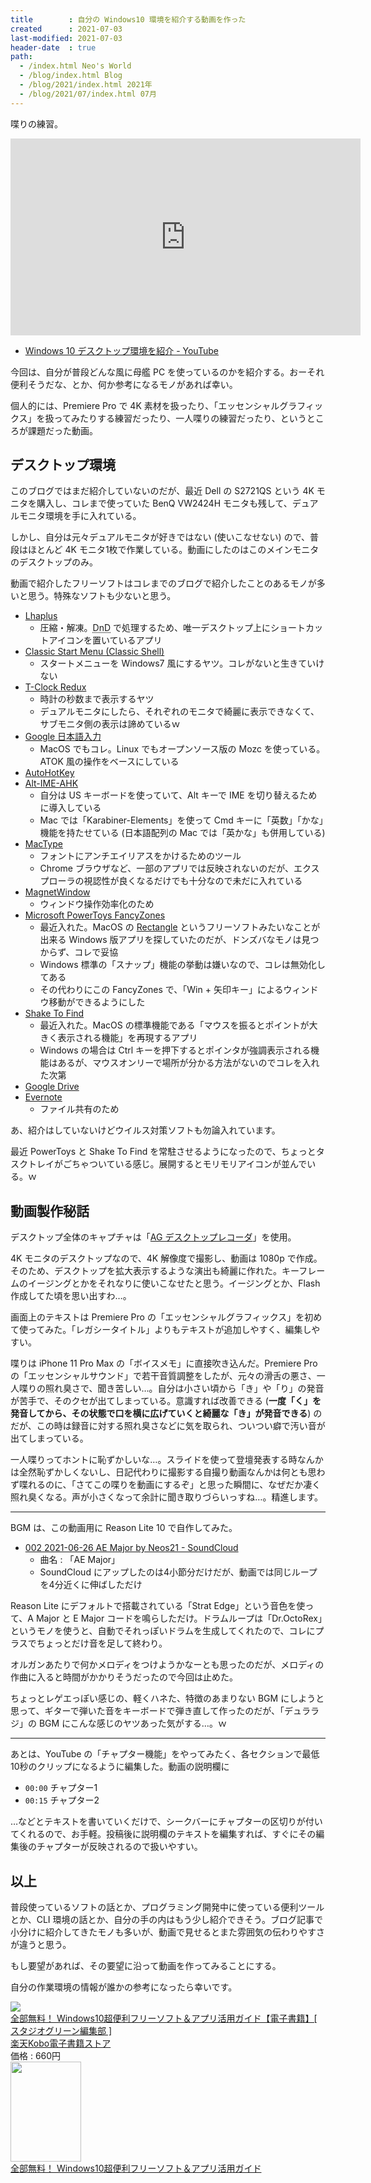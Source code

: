 ```yaml
---
title        : 自分の Windows10 環境を紹介する動画を作った
created      : 2021-07-03
last-modified: 2021-07-03
header-date  : true
path:
  - /index.html Neo's World
  - /blog/index.html Blog
  - /blog/2021/index.html 2021年
  - /blog/2021/07/index.html 07月
---
```


喋りの練習。

<div class="iframe-responsive">
  <iframe width="560" height="315" src="https://www.youtube.com/embed/pg8pgYhLf3U" title="YouTube video player" frameborder="0" allow="accelerometer; autoplay; clipboard-write; encrypted-media; gyroscope; picture-in-picture" allowfullscreen></iframe>
</div>

- [Windows 10 デスクトップ環境を紹介 - YouTube](https://www.youtube.com/watch?v=pg8pgYhLf3U)

今回は、自分が普段どんな風に母艦 PC を使っているのかを紹介する。おーそれ便利そうだな、とか、何か参考になるモノがあれば幸い。

個人的には、Premiere Pro で 4K 素材を扱ったり、「エッセンシャルグラフィックス」を扱ってみたりする練習だったり、一人喋りの練習だったり、というところが課題だった動画。

## デスクトップ環境

このブログではまだ紹介していないのだが、最近 Dell の S2721QS という 4K モニタを購入し、コレまで使っていた BenQ VW2424H モニタも残して、デュアルモニタ環境を手に入れている。

しかし、自分は元々デュアルモニタが好きではない (使いこなせない) ので、普段はほとんど 4K モニタ1枚で作業している。動画にしたのはこのメインモニタのデスクトップのみ。

動画で紹介したフリーソフトはコレまでのブログで紹介したことのあるモノが多いと思う。特殊なソフトも少ないと思う。

- [Lhaplus](http://hoehoe.com/)
  - 圧縮・解凍。<abbr title="Drag and Drop">DnD</abbr> で処理するため、唯一デスクトップ上にショートカットアイコンを置いているアプリ
- [Classic Start Menu (Classic Shell)](http://www.classicshell.net/)
  - スタートメニューを Windows7 風にするヤツ。コレがないと生きていけない
- [T-Clock Redux](https://github.com/White-Tiger/T-Clock)
  - 時計の秒数まで表示するヤツ
  - デュアルモニタにしたら、それぞれのモニタで綺麗に表示できなくて、サブモニタ側の表示は諦めているｗ
- [Google 日本語入力](https://www.google.co.jp/ime/)
  - MacOS でもコレ。Linux でもオープンソース版の Mozc を使っている。ATOK 風の操作をベースにしている
- [AutoHotKey](https://www.autohotkey.com/)
- [Alt-IME-AHK](https://github.com/karakaram/alt-ime-ahk)
  - 自分は US キーボードを使っていて、Alt キーで IME を切り替えるために導入している
  - Mac では「Karabiner-Elements」を使って Cmd キーに「英数」「かな」機能を持たせている (日本語配列の Mac では「英かな」も併用している)
- [MacType](https://www.mactype.net/)
  - フォントにアンチエイリアスをかけるためのツール
  - Chrome ブラウザなど、一部のアプリでは反映されないのだが、エクスプローラの視認性が良くなるだけでも十分なので未だに入れている
- [MagnetWindow](https://www.vector.co.jp/soft/winnt/util/se175660.html)
  - ウィンドウ操作効率化のため
- [Microsoft PowerToys FancyZones](https://docs.microsoft.com/ja-jp/windows/powertoys/)
  - 最近入れた。MacOS の [Rectangle](https://rectangleapp.com/) というフリーソフトみたいなことが出来る Windows 版アプリを探していたのだが、ドンズバなモノは見つからず、コレで妥協
  - Windows 標準の「スナップ」機能の挙動は嫌いなので、コレは無効化してある
  - その代わりにこの FancyZones で、「Win + 矢印キー」によるウィンドウ移動ができるようにした
- [Shake To Find](http://spinalcode.co.uk/2018/11/06/windows-shake-to-find-cursor/)
  - 最近入れた。MacOS の標準機能である「マウスを振るとポイントが大きく表示される機能」を再現するアプリ
  - Windows の場合は Ctrl キーを押下するとポインタが強調表示される機能はあるが、マウスオンリーで場所が分かる方法がないのでコレを入れた次第
- [Google Drive](https://www.google.com/intl/ja_jp/drive/download/)
- [Evernote](https://evernote.com/intl/jp/download)
  - ファイル共有のため

あ、紹介はしていないけどウイルス対策ソフトも勿論入れています。

最近 PowerToys と Shake To Find を常駐させるようになったので、ちょっとタスクトレイがごちゃついている感じ。展開するとモリモリアイコンが並んでいる。ｗ

## 動画製作秘話

デスクトップ全体のキャプチャは「[AG デスクトップレコーダ](http://t-ishii.la.coocan.jp/download/AGDRec.html)」を使用。

4K モニタのデスクトップなので、4K 解像度で撮影し、動画は 1080p で作成。そのため、デスクトップを拡大表示するような演出も綺麗に作れた。キーフレームのイージングとかをそれなりに使いこなせたと思う。イージングとか、Flash 作成してた頃を思い出すわ…。

画面上のテキストは Premiere Pro の「エッセンシャルグラフィックス」を初めて使ってみた。「レガシータイトル」よりもテキストが追加しやすく、編集しやすい。

喋りは iPhone 11 Pro Max の「ボイスメモ」に直接吹き込んだ。Premiere Pro の「エッセンシャルサウンド」で若干音質調整をしたが、元々の滑舌の悪さ、一人喋りの照れ臭さで、聞き苦しい…。自分は小さい頃から「き」や「り」の発音が苦手で、そのクセが出てしまっている。意識すれば改善できる (**一度「く」を発音してから、その状態で口を横に広げていくと綺麗な「き」が発音できる**) のだが、この時は録音に対する照れ臭さなどに気を取られ、ついつい癖で汚い音が出てしまっている。

一人喋りってホントに恥ずかしいな…。スライドを使って登壇発表する時なんかは全然恥ずかしくないし、日記代わりに撮影する自撮り動画なんかは何とも思わず喋れるのに、「さてこの喋りを動画にするぞ」と思った瞬間に、なぜだか凄く照れ臭くなる。声が小さくなって余計に聞き取りづらいっすね…。精進します。

-----

BGM は、この動画用に Reason Lite 10 で自作してみた。

- [002 2021-06-26 AE Major by Neos21 - SoundCloud](https://soundcloud.com/neos21/002-2021-06-26-ae-major)
  - 曲名 : 「AE Major」
  - SoundCloud にアップしたのは4小節分だけだが、動画では同じループを4分近くに伸ばしただけ

Reason Lite にデフォルトで搭載されている「Strat Edge」という音色を使って、A Major と E Major コードを鳴らしただけ。ドラムループは「Dr.OctoRex」というモノを使うと、自動でそれっぽいドラムを生成してくれたので、コレにプラスでちょっとだけ音を足して終わり。

オルガンあたりで何かメロディをつけようかなーとも思ったのだが、メロディの作曲に入ると時間がかかりそうだったので今回は止めた。

ちょっとレゲエっぽい感じの、軽くハネた、特徴のあまりない BGM にしようと思って、ギターで弾いた音をキーボードで弾き直して作ったのだが、「デュララジ」の BGM にこんな感じのヤツあった気がする…。ｗ

-----

あとは、YouTube の「チャプター機能」をやってみたく、各セクションで最低10秒のクリップになるように編集した。動画の説明欄に

- `00:00` チャプター1
- `00:15` チャプター2

…などとテキストを書いていくだけで、シークバーにチャプターの区切りが付いてくれるので、お手軽。投稿後に説明欄のテキストを編集すれば、すぐにその編集後のチャプターが反映されるので扱いやすい。

## 以上

普段使っているソフトの話とか、プログラミング開発中に使っている便利ツールとか、CLI 環境の話とか、自分の手の内はもう少し紹介できそう。ブログ記事で小分けに紹介してきたモノも多いが、動画で見せるとまた雰囲気の伝わりやすさが違うと思う。

もし要望があれば、その要望に沿って動画を作ってみることにする。

自分の作業環境の情報が誰かの参考になったら幸いです。

<div class="ad-rakuten">
  <div class="ad-rakuten-image">
    <a href="https://hb.afl.rakuten.co.jp/hgc/g00reb42.waxycf23.g00reb42.waxyd080/?pc=https%3A%2F%2Fitem.rakuten.co.jp%2Frakutenkobo-ebooks%2F8149fca679bb359f80b1336c143284c4%2F&amp;m=http%3A%2F%2Fm.rakuten.co.jp%2Frakutenkobo-ebooks%2Fi%2F18929969%2F">
      <img src="https://thumbnail.image.rakuten.co.jp/@0_mall/rakutenkobo-ebooks/cabinet/6173/2000008156173.jpg?_ex=128x128">
    </a>
  </div>
  <div class="ad-rakuten-info">
    <div class="ad-rakuten-title">
      <a href="https://hb.afl.rakuten.co.jp/hgc/g00reb42.waxycf23.g00reb42.waxyd080/?pc=https%3A%2F%2Fitem.rakuten.co.jp%2Frakutenkobo-ebooks%2F8149fca679bb359f80b1336c143284c4%2F&amp;m=http%3A%2F%2Fm.rakuten.co.jp%2Frakutenkobo-ebooks%2Fi%2F18929969%2F">全部無料！ Windows10超便利フリーソフト＆アプリ活用ガイド【電子書籍】[ スタジオグリーン編集部 ]</a>
    </div>
    <div class="ad-rakuten-shop">
      <a href="https://hb.afl.rakuten.co.jp/hgc/g00reb42.waxycf23.g00reb42.waxyd080/?pc=https%3A%2F%2Fwww.rakuten.co.jp%2Frakutenkobo-ebooks%2F&amp;m=http%3A%2F%2Fm.rakuten.co.jp%2Frakutenkobo-ebooks%2F">楽天Kobo電子書籍ストア</a>
    </div>
    <div class="ad-rakuten-price">価格 : 660円</div>
  </div>
</div>

<div class="ad-amazon">
  <div class="ad-amazon-image">
    <a href="https://www.amazon.co.jp/dp/B084JNYC6S?tag=neos21-22&amp;linkCode=osi&amp;th=1&amp;psc=1">
      <img src="https://m.media-amazon.com/images/I/61dr7P3DYJL._SL160_.jpg" width="113" height="160">
    </a>
  </div>
  <div class="ad-amazon-info">
    <div class="ad-amazon-title">
      <a href="https://www.amazon.co.jp/dp/B084JNYC6S?tag=neos21-22&amp;linkCode=osi&amp;th=1&amp;psc=1">全部無料！ Windows10超便利フリーソフト＆アプリ活用ガイド</a>
    </div>
  </div>
</div>

